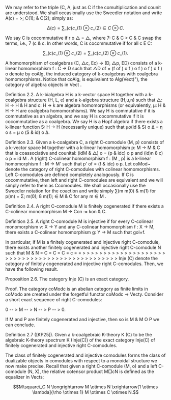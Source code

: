 We may refer to the triple (C, A, just as C if the comultiplication and counit are understood. We shall occasionally use the Sweedler notation and write A(c) = >; C(1); & C(2); simply as:

$$\Delta(c) = \sum\_{(c)} c\_{(1)} \otimes c\_{(2)} \in C \otimes C.$$

We say C is cocommutative if r o △ = △, where 7: C & C > C & C swap the terms, i.e., 7 (c & c. In other words, C is cocommutative if for all c E C:

$$\sum\_{\text{(c)}} c\_{\text{(1)}} \otimes c\_{\text{(2)}} = \sum\_{\text{(c)}} c\_{\text{(2)}} \otimes c\_{\text{(1)}}.$$

A homomorphism of coalgebras (C, △c, Ec) -> (D, △p, ED) consists of a k-linear homomorphism f : C -> D such that △D of = (f of ) o f ) o f ) o f ) o f ) o denote by coAlg, the induced category of k-coalgebras with coalgebra homomorphisms. Notice that coAlg, is equivalent to Alg(Vect)"), the category of algebra objects in Vect .

Definition 2.2. A k-bialgebra H is a k-vector space H together with a k-coalgebra structure (H, L, e) and a k-algebra structure (H,u,n) such that △: H → H & H and c: H → k are algebra homomorphisms (or equivalently, µ: H & H -> H are coalgebra homomorphisms). We say H is commutative if it is commutative as an algebra, and we say H is cocommutative if it is cocommutative as a coalgebra. We say H is a Hopf algebra if there exists a k-linear function S: H -> H (necessarily unique) such that μο(id & S) ο Δ = η ο ε = μ ο (S & id) ο Δ.

Definition 2.3. Given a k-coalgebra C, a right C-comodule (M, p) consists of a k-vector space M together with a k-linear homomorphism p: M -> M & C that is coassociative and counital: (idM & △) o = (p & idc) o p and (id)n 8 c) o p = id M . A (right) C-colinear homomorphism f : (M , p) is a k-linear homomorphism f : M -> M' such that p' of = (f & idc) o p. Let coMod~ denote the category of right C-comodules with colinear homomorphisms. Left C-comodules are defined completely analogously. If C is cocommutative, then left and right C-comodules are equivalent and we will simply refer to them as Ccomodules. We shall occasionally use the Sweedler notation for the coaction and write simply ∑(m m(0) & m(1) for p(m) = Σ; m(0); 8 m(1); ∈ M & C for any m ∈ M .

Definition 2.4. A right C-comodule M is finitely cogenerated if there exists a C-colinear monomorphism M -> Con := kon & C.

Definition 2.5. A right C-comodule M is injective if for every C-colinear monomorphism v: X -> Y and any C-colinear homomorphism f : X -> M, there exists a C-colinear homomorphism g: Y -> M such that gol=f.

In particular, if M is a finitely cogenerated and injective right C-comodule, there exists another finitely cogenerated and injective right C-comodule N such that M & N = C = C = C = c = = > > > > > > > > > > > > > > > > > > > > > > > > > > > > > > > > > > > > > > > > > > > > > > > Inje (C) denote the category of finitely cogenerated and injective right C-comodules. Then, we have the following result.

Proposition 2.6. The category Inje (C) is an exact category.

Proof. The category coModc is an abelian category as finite limits in coModo are created under the forgetful functor coModc -> Vecty. Consider a short exact sequence of right C-comodules:

0 -- > M -- > N -- > P -- > 0.

If M and P are finitely cogenerated and injective, then so is M & M O P we can conclude.

Definition 2.7 ([KP25]). Given a k-coalgebraic K-theory K (C) to be the algebraic K-theory spectrum K (Inje(C)) of the exact category Inje(C) of finitely cogenerated and injective right C-comodules.

The class of finitely cogenerated and injective comodules forms the class of dualizable objects in comodules with respect to a monoidal structure we now make precise. Recall that given a right C-comodule (M, o) and a left C-comodule (N, X), the relative cotensor product M□cN is defined as the equalizer in Vects;

$$M\square\_C N \longrightarrow M \otimes N \xrightarrow[1 \otimes \lambda]{\rho \otimes 1} M \otimes C \otimes N.$$